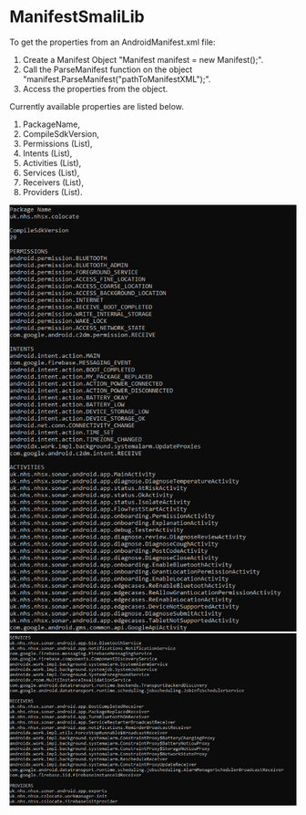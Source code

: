 # ManifestSmaliLib
To get the properties from an AndroidManifest.xml file:
1. Create a Manifest Object "Manifest manifest = new Manifest();".
2. Call the ParseManifest function on the object "manifest.ParseManifest("pathToManifestXML");".
3. Access the properties from the object.

Currently available properties are listed below.
1. PackageName,
2. CompileSdkVersion,
3. Permissions (List),
4. Intents (List),
5. Activities (List),
6. Services (List),
7. Receivers (List),
8. Providers (List).

![ScreenShot](/Docs/Screenshots/console_part_1.PNG)
![ScreenShot](/Docs/Screenshots/console_part_2.PNG)
